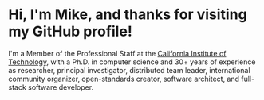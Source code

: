 # Hi, I'm Mike, and thanks for visiting my GitHub profile!

I'm a Member of the Professional Staff at the [California Institute of Technology](https://www.caltech.edu), with a Ph.D. in computer science and 30+ years of experience as researcher, principal investigator, distributed team leader, international community organizer, open-standards creator, software architect, and full-stack software developer.
